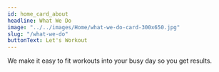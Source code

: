 ```yaml
---
id: home_card_about
headline: What We Do
image: "../../images/Home/what-we-do-card-300x650.jpg"
slug: "/what-we-do"
buttonText: Let's Workout
---
```


We make it easy to fit workouts into your busy day so you get results.
